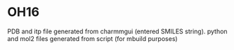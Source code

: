 # OH16
PDB and itp file generated from charmmgui (entered SMILES string). python and mol2 files generated from script (for
mbuild purposes)
